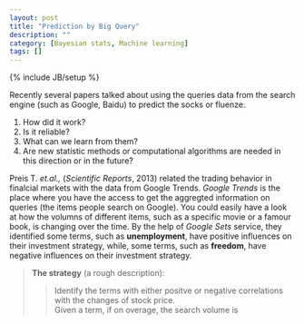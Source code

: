 ```yaml
---
layout: post
title: "Prediction by Big Query"
description: ""
category: [Bayesian stats, Machine learning]
tags: []
---
```

{% include JB/setup %}

Recently several papers talked about using the queries data from the search engine (such as Google, Baidu) to predict the socks or fluenze.

1. How did it work?
2. Is it reliable?
3. What can we learn from them?
4. Are new statistic methods or computational algorithms are needed in this direction or in the future?

Preis T. _et.al.,_ (_Scientific Reports_, 2013) related the trading behavior in finalcial markets with the data from Google Trends. *Google Trends* is the place where you have the access to get the aggregted information on queries (the items people search on Google). You could easily have a look at how the volumns of different items, such as a specific movie or a famour book, is changing over the time. By the help of *Google Sets* service, they identified  some terms, such as **unemployment**, have positive influences on their investment strategy, while, some terms, such as **freedom**, have negative influences on their investment strategy.

> **The strategy** (a rough description):
>> Identify the terms with either positve or negative correlations with the changes of stock price.  
>> Given a term, if on overage, the search volume is 
